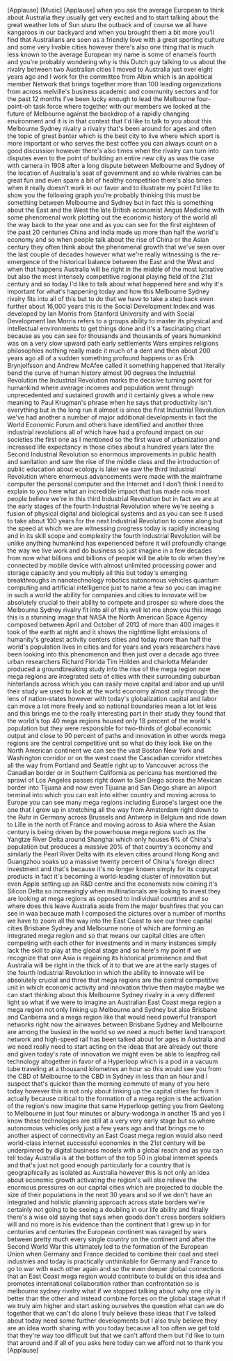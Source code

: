 
[Applause]
[Music]
[Applause]
when you ask the average European to
think about Australia they usually get
very excited and to start talking about
the great weather lots of Sun uluru the
outback and of course we all have
kangaroos in our backyard and when you
brought them a bit more you&#39;ll find that
Australians are seen as a friendly love
with a great sporting culture and some
very livable cities however there&#39;s also
one thing that is much less known to the
average European my name is some of
enamels fourth and you&#39;re probably
wondering why is this Dutch guy talking
to us about the rivalry between two
Australian cities I moved to Australia
just over eight years ago and I work for
the committee from Albin which is an
apolitical member Network that brings
together more than 100 leading
organizations from across melville&#39;s
business academic and community sectors
and for the past 12 months I&#39;ve been
lucky enough to lead the Melbourne
four-point-oh task force where together
with our members we looked at the future
of Melbourne against the backdrop of a
rapidly changing environment and it is
in that context that I&#39;d like to talk to
you about this Melbourne Sydney rivalry
a rivalry that&#39;s been around for ages
and often the topic of great banter
which is the best city to live where
which sport is more important or who
serves the best coffee you can always
count on a good discussion however
there&#39;s also times when the rivalry can
turn into disputes even to the point of
building an entire new city as was the
case with camera in 1908 after a long
dispute between Melbourne and Sydney of
the location of Australia&#39;s seat of
government and so while rivalries can be
great fun and even spare a bit of
healthy competition there&#39;s also times
when it really doesn&#39;t work in our favor
and to illustrate my point I&#39;d like to
show you the following graph you&#39;re
probably thinking this must be something
between Melbourne and Sydney but in fact
this is something about the East and the
West
the late British economist Angus
Medicine with some phenomenal work
plotting out the economic history of the
world all the way back to the year one
and as you can see for the first
eighteen of the past 20 centuries China
and India made up more than half the
world&#39;s economy and so when people talk
about the rise of China or the Asian
century they often think about the
phenomenal growth that we&#39;ve seen over
the last couple of decades however what
we&#39;re really witnessing is the
re-emergence of the historical balance
between the East and the West and when
that happens Australia will be right in
the middle of the most lucrative but
also the most intensely competitive
regional playing field of the 21st
century and so today I&#39;d like to talk
about what happened here and why it&#39;s
important for what&#39;s happening today and
how this Melbourne Sydney rivalry fits
into all of this but to do that we have
to take a step back even further about
16,000 years this is the Social
Development Index and was developed by
Ian Morris from Stanford University and
with Social Development Ian Morris
refers to a groups ability to master its
physical and intellectual environments
to get things done and it&#39;s a
fascinating chart because as you can see
for thousands and thousands of years
humankind was on a very slow upward path
early settlements Wars empires religions
philosophies nothing really made it much
of a dent and then about 200 years ago
all of a sudden something profound
happens or as Erik Brynjolfsson and
Andrew McAfee called it
something happened that literally bend
the curve of human history almost 90
degrees the Industrial Revolution the
Industrial Revolution marks the decisive
turning point for humankind where
average incomes and population went
through unprecedented and sustained
growth and it certainly gives a whole
new meaning to Paul Krugman&#39;s phrase
when he says that productivity isn&#39;t
everything but in the long run it almost
is since the first Industrial Revolution
we&#39;ve had another a number of major
additional developments in fact the
World Economic Forum and others have
identified and another three industrial
revolutions all of which have had a
profound impact on our societies the
first one as I mentioned so the first
wave of urbanization and increased life
expectancy in those cities about a
hundred years later the Second
Industrial Revolution so enormous
improvements in public health and
sanitation and saw the rise of the
middle class and the introduction of
public education about ecology is later
we saw the third Industrial Revolution
where enormous advancements were made
with the mainframe computer the personal
computer and the Internet and I don&#39;t
think I need to explain to you here what
an incredible impact that has made now
most people believe we&#39;re in this third
Industrial Revolution but in fact we are
at the early stages of the fourth
Industrial Revolution where we&#39;re seeing
a fusion of physical digital and
biological systems and as you can see it
used to take about 100 years for the
next Industrial Revolution to come along
but the speed at which we are witnessing
progress today is rapidly increasing and
in its skill scope and complexity the
fourth Industrial Revolution will be
unlike anything humankind has
experienced before it will profoundly
change the way we live work and do
business so just imagine in a few
decades from now what billions and
billions of people will be able to do
when they&#39;re connected by mobile device
with almost unlimited processing power
and storage capacity and you multiply
all this but today&#39;s emerging
breakthroughs in nanotechnology robotics
autonomous vehicles quantum computing
and artificial intelligence just to name
a few so you can imagine in such a world
the ability for companies and cities to
innovate will be absolutely crucial to
their ability to compete and prosper so
where does the Melbourne Sydney rivalry
fit into all of this well let me show
you this image this is a stunning image
that NASA the North American Space
Agency composed between April and
October of 2012 of more than 400 images
it took of the earth at night and it
shows the nighttime light emissions of
humanity&#39;s greatest activity centers
cities and today more than half the
world&#39;s population lives in cities and
for years and years researchers have
been looking into this phenomenon and
then just over a decade ago three urban
researchers Richard Florida Tim Holden
and charlotta Melander produced a
groundbreaking study into the rise of
the mega region now mega regions are
integrated sets of cities with their
surrounding suburban hinterlands across
which you can easily move capital and
labor and up until their study we used
to look at the world economy almost only
through the lens of nation-states
however with today&#39;s globalization
capital and labor can move a lot more
freely and so national boundaries mean a
lot lot less and this brings me to the
really interesting part in their study
they found that the world&#39;s top 40 mega
regions housed only 18 percent of the
world&#39;s population but they were
responsible for two-thirds of global
economic output and close to 90 percent
of paths and innovation in other words
mega regions are the central competitive
unit so what do they look like
on the North American continent we can
see the vast Boston New York and
Washington corridor or on the west coast
the Cascadian corridor stretches all the
way from Portland and Seattle right up
to Vancouver across the Canadian border
or in Southern California as pericana
has mentioned the sprawl of Los Angeles
passes right down to San Diego across
the Mexican border into Tijuana and now
even Tijuana and San Diego share an
airport terminal into which you can exit
into either country and moving across to
Europe you can see many mega regions
including Europe&#39;s largest one the one
that I grew up in stretching all the way
from Amsterdam right down to the Ruhr in
Germany across Brussels and Antwerp in
Belgium and ride down to Lille in the
north of France and moving across to
Asia where the Asian century is being
driven by the powerhouse mega regions
such as the Yangtze River Delta around
Shanghai which only houses 6% of China&#39;s
population but produces a massive 20% of
that country&#39;s economy and similarly the
Pearl River Delta with its eleven cities
around Hong Kong and Guangzhou soaks up
a massive twenty percent of China&#39;s
foreign direct investment and that&#39;s
because it&#39;s no longer known simply for
its copycat products in fact it&#39;s
becoming a world-leading cluster of
innovation but even Apple setting up an
R&amp;D centre and the economists now
coining it&#39;s Silicon Delta so
increasingly when multinationals are
looking to invest they are looking at
mega regions as opposed to individual
countries and so where does this leave
Australia aside from the major bushfires
that you can see in waa because math I
composed the pictures over a number of
months we have to zoom all the way into
the East Coast to see our three capital
cities Brisbane Sydney
and Melbourne none of which are forming
an integrated mega region and so that
means our capital cities are often
competing with each other for
investments and in many instances simply
lack the skill to play at the global
stage and so here&#39;s my point if we
recognize that one Asia is regaining its
historical prominence and that Australia
will be right in the thick of it to that
we are at the early stages of the fourth
Industrial Revolution in which the
ability to innovate will be absolutely
crucial and three that mega regions are
the central competitive unit in which
economic activity and innovation thrive
then maybe maybe we can start thinking
about this Melbourne Sydney rivalry in a
very different light so what if we were
to imagine an Australian East Coast mega
region a mega region not only linking up
Melbourne and Sydney but also Brisbane
and Canberra and a mega region like that
would need powerful transport networks
right now the airwaves between Brisbane
Sydney and Melbourne are among the
busiest in the world so we need a much
better land transport network and
high-speed rail has been talked about
for ages in Australia and we need really
need to start acting on the ideas that
are already out there and given today&#39;s
rate of innovation we might even be able
to leapfrog rail technology altogether
in favor of a Hyperloop which is a pod
in a vacuum tube traveling at a thousand
kilometres an hour so this would see you
from the CBD of Melbourne to the CBD in
Sydney in less than an hour and I
suspect that&#39;s quicker than the morning
commute of many of you here today
however this is not only about linking
up the capital cities far from it
actually because critical to the
formation of a mega region is the
activation of the region&#39;s now imagine
that same Hyperloop getting you from
Geelong to Melbourne in just four
minutes or albury-wodonga in another 15
and yes I know these technologies are
still at a very very early stage but so
where autonomous vehicles only just a
few years ago and that brings me to
another aspect of connectivity an East
Coast mega region would also need
world-class internet successful
economies in the 21st century will be
underpinned by digital business models
with a global reach and as you can tell
today Australia is at the bottom of the
top 50 in global internet speeds and
that&#39;s just not good enough particularly
for a country that is geographically as
isolated as Australia however this is
not only an idea about economic growth
activating the region&#39;s will also
relieve the enormous pressures on our
capital cities which are projected to
double the size of their populations in
the next 30 years and so if we don&#39;t
have an integrated and holistic planning
approach across state borders we&#39;re
certainly not going to be seeing a
doubling in our life ability and finally
there&#39;s a wise old saying that says when
goods don&#39;t cross borders soldiers will
and no more is his evidence than the
continent that I grew up in for
centuries and centuries the European
continent was ravaged by wars between
pretty much every single country on the
continent and after the Second World War
this ultimately led to the formation of
the European Union
when Germany and France decided to
combine their coal and steel industries
and today is practically unthinkable for
Germany and France to go to war with
each other again and so the even deeper
global connections that an East Coast
mega region would contribute to builds
on this idea and promotes international
collaboration rather than confrontation
so is melbourne sydney rivalry what if
we stopped talking about why one city is
better than the other and instead
combine forces on the global stage
what if we truly aim higher and start
asking ourselves the question what can
we do together that we can&#39;t do alone
I truly believe these ideas that I&#39;ve
talked about today need some further
developments but I also truly believe
they are an idea worth sharing with you
today because all too often we get told
that they&#39;re way too difficult but that
we can&#39;t afford them but I&#39;d like to
turn that around and if all of you asks
here today can we afford not to thank
you
[Applause]
